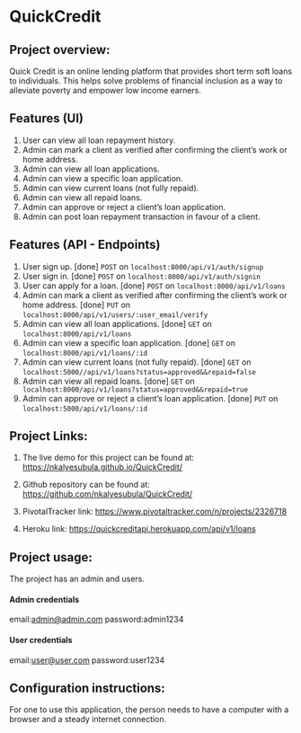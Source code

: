 # QuickCredit

## Project overview:

Quick Credit is an online lending platform that provides short term soft loans to individuals. This helps solve problems of financial inclusion as a way to alleviate poverty and empower low income earners.

## Features (UI)
1. User can view all loan repayment history.
2. Admin can mark a client as verified after confirming the client’s work or home
  address.
3. Admin can view all loan applications.
4. Admin can view a specific loan application.
5. Admin can view current loans (not fully repaid).
6. Admin can view all repaid loans.
7. Admin can approve or reject a client’s loan application.
8. Admin can post loan repayment transaction in favour of a client.

## Features (API - Endpoints)
1. User sign up. [done] ```POST``` on ```localhost:8000/api/v1/auth/signup```
2. User sign in. [done] ```POST``` on ```localhost:8000/api/v1/auth/signin```
3. User can apply for a loan. [done] ```POST``` on ```localhost:8000/api/v1/loans```
4. Admin can mark a client as verified after confirming the client’s work or home
   address. [done] ```PUT``` on ```localhost:8000/api/v1/users/:user_email/verify```
5. Admin can view all loan applications. [done] ```GET``` on ```localhost:8000/api/v1/loans```
6. Admin can view a specific loan application. [done] ```GET``` on ```localhost:8000/api/v1/loans/:id```
7. Admin can view current loans (not fully repaid). [done] ```GET``` on ```localhost:5000//api/v1/loans?status=approved&&repaid=false```
8. Admin can view all repaid loans. [done] ```GET``` on ``` localhost:8000/api/v1/loans?status=approved&&repaid=true```
9. Admin can approve or reject a client’s loan application. [done] ```PUT``` on ```localhost:5000/api/v1/loans/:id```


## Project Links:
1. The live demo for this project can be found at: 
   https://nkalyesubula.github.io/QuickCredit/

2. Github repository can be found at:
   https://github.com/nkalyesubula/QuickCredit/

3. PivotalTracker link: https://www.pivotaltracker.com/n/projects/2326718

4. Heroku link: https://quickcreditapi.herokuapp.com/api/v1/loans



## Project usage:
The project has an admin and users.

<!--admin login credentials-->
#### Admin credentials
email:admin@admin.com
password:admin1234

<!--user login credentials-->
#### User credentials
email:user@user.com
password:user1234

## Configuration instructions:
For one to use this application, the person needs to have a computer with a browser and a steady internet connection.
